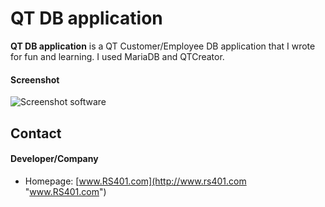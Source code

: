 QT DB application
======
**QT DB application** is a QT Customer/Employee DB application that I wrote for fun and learning. I used MariaDB and QTCreator.

#### Screenshot
![Screenshot software](http://url/screenshot-software.png "screenshot software")

## Contact
#### Developer/Company
* Homepage: [www.RS401.com](http://www.rs401.com "www.RS401.com")

